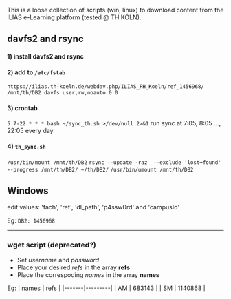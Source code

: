 This is a loose collection of scripts (win, linux) to download content from the ILIAS e-Learning platform (tested @ TH KÖLN).

## davfs2 and rsync

#### 1) install davfs2 and rsync


#### 2) add to `/etc/fstab`
`https://ilias.th-koeln.de/webdav.php/ILIAS_FH_Koeln/ref_1456968/ /mnt/th/DB2 davfs user,rw,noauto 0 0`


#### 3) crontab
`5 7-22 * * * bash ~/sync_th.sh >/dev/null 2>&1`
run sync at 7:05, 8:05 ..., 22:05 every day

#### 4) `th_sync.sh`
`/usr/bin/mount /mnt/th/DB2`
`rsync --update -raz  --exclude 'lost+found' --progress /mnt/th/DB2/ ~/th/DB2/`
`/usr/bin/umount /mnt/th/DB2`



## Windows

edit values: 'fach', 'ref', 'dl_path', 'p4ssw0rd' and 'campusId'

Eg: `DB2: 1456968`

___

### wget script (deprecated?)

  * Set *username* and *password*
  * Place your desired *refs* in the array __refs__
  * Place the correspoding *names* in the array __names__

Eg:
| names | refs    |
|-------|---------|
| AM    | 683143  |
| SM    | 1140868 | 
